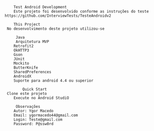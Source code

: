    	 	Test Android Development
    	Este projeto foi desenvolvido conforme as instruções do teste https://github.com/InterviewTests/TesteAndroidv2

   		This Project
   	 No desenvolvimento deste projeto utilizou-se
    	
   		 Java
    	 Arquitetura MVP
    	Retrofit2
    	OkHTTP3
    	Gson
    	JUnit
    	Mockito
    	ButterKnife
    	SharedPreferences
    	AndroidX
    	Suporte para android 4.4 ou superior

    		Quick Start
	 Clone este projeto
    	Execute no Android StudiO

  		 Observações 
    	Autor: Ygor Macedo
    	Email: ygormacedo44@gmail.com
    	Login: Teste@gmail.com
    	Password: P@ssw0rd
